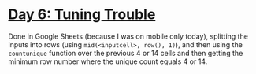 # [Day 6: Tuning Trouble](https://adventofcode.com/2022/day/6)

Done in Google Sheets (because I was on mobile only today),
splitting the inputs into rows (using `mid(<inputcell>, row(), 1)`),
and then using the `countunique` function over the previous 4 or 14 cells
and then getting the minimum row number where the unique count equals 4 or 14.
